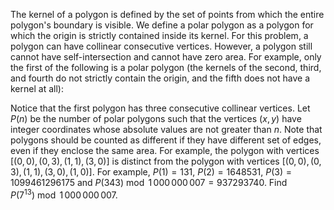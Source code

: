 The kernel of a polygon is defined by the set of points from which the entire polygon's boundary is visible. We define a polar polygon as a polygon for which the origin is strictly contained inside its kernel.
For this problem, a polygon can have collinear consecutive vertices. However, a polygon still cannot have self-intersection and cannot have zero area.
For example, only the first of the following is a polar polygon (the kernels of the second, third, and fourth do not strictly contain the origin, and the fifth does not have a kernel at all):

Notice that the first polygon has three consecutive collinear vertices.
Let $P(n)$ be the number of polar polygons such that the vertices $(x, y)$ have integer coordinates whose absolute values are not greater than $n$.
Note that polygons should be counted as different if they have different set of edges, even if they enclose the same area. For example, the polygon with vertices $[(0,0),(0,3),(1,1),(3,0)]$ is distinct from the polygon with vertices $[(0,0),(0,3),(1,1),(3,0),(1,0)]$.
For example, $P(1) = 131$, $P(2) = 1648531$, $P(3) = 1099461296175$ and $P(343) \bmod 1\,000\,000\,007 = 937293740$.
Find $P(7^{13}) \bmod 1\,000\,000\,007$.
